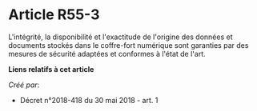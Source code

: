 # Article R55-3

L'intégrité, la disponibilité et l'exactitude de l'origine des données et documents stockés dans le coffre-fort numérique
sont garanties par des mesures de sécurité adaptées et conformes à l'état de l'art.

**Liens relatifs à cet article**

_Créé par_:

  - Décret n°2018-418 du 30 mai 2018 - art. 1
